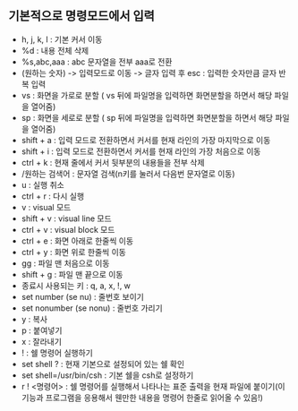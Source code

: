 ## 기본적으로 명령모드에서 입력
- h, j, k, l
    : 기본 커서 이동
- %d
    : 내용 전체 삭제
- %s,abc,aaa
    : abc 문자열을 전부 aaa로 전환
- (원하는 숫자) -> 입력모드로 이동 -> 글자 입력 후 esc
    : 입력한 숫자만큼 글자 반복 입력
- vs
    : 화면을 가로로 분할 ( vs 뒤에 파일명을 입력하면 화면분할을 하면서 해당 파일을 열어줌)
- sp
    : 화면을 세로로 분할 ( sp 뒤에 파일명을 입력하면 화면분할을 하면서 해당 파일을 열어줌)
- shift + a
    : 입력 모드로 전환하면서 커서를 현재 라인의 가장 마지막으로 이동
- shift + i
    : 입력 모드로 전환하면서 커서를 현재 라인의 가장 처음으로 이동 
- ctrl + k
    : 현재 줄에서 커서 뒷부분의 내용들을 전부 삭제
- /원하는 검색어
    : 문자열 검색(n키를 눌러서 다음번 문자열로 이동)
- u
    : 실행 취소
- ctrl + r
    : 다시 실행
- v
    : visual 모드
- shift + v
    : visual line 모드
- ctrl + v
    : visual block 모드
- ctrl + e
    : 화면 아래로 한줄씩 이동
- ctrl + y
    : 화면 위로 한줄씩 이동
- gg
    : 파일 맨 처음으로 이동
- shift + g 
    : 파일 맨 끝으로 이동
- 종료시 사용되는 키
    : q, a, x, !, w
- set number (se nu)
    : 줄번호 보이기
- set nonumber (se nonu)
    : 줄번호 가리기 
- y
    : 복사
- p
    : 붙여넣기
- x
    : 잘라내기
- !
    : 쉘 명령어 실행하기
- set shell ?
    : 현재 기본으로 설정되어 있는 쉘 확인
- set shell=/usr/bin/csh
    : 기본 쉘을 csh로 설정하기
- r ! <명령어>
    : 쉘 명령어를 실행해서 나타나는 표준 출력을 현재 파일에 붙이기(이 기능과 프로그램을 응용해서 웬만한 내용을 명령어 한줄로 읽어올 수 있음!)
